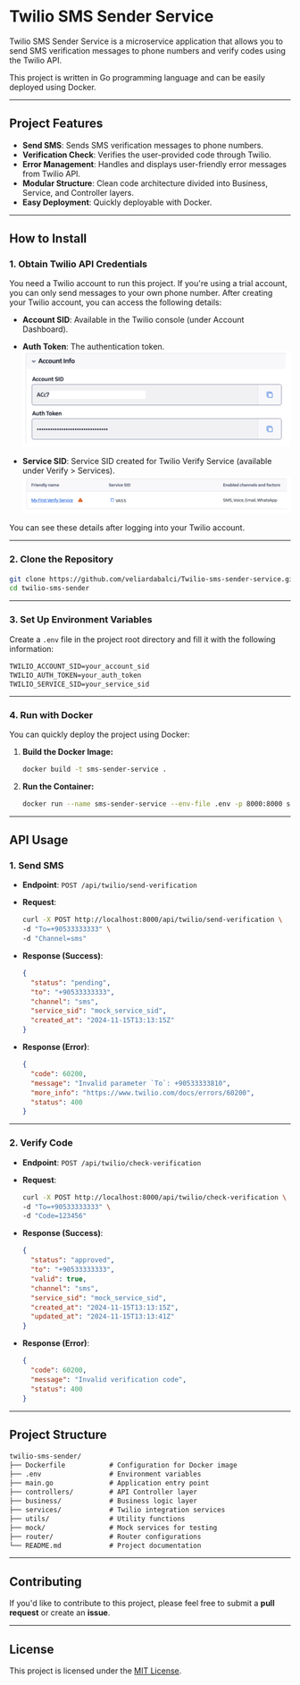 # **Twilio SMS Sender Service**

Twilio SMS Sender Service is a microservice application that allows you to send SMS verification messages to phone numbers and verify codes using the Twilio API.

This project is written in Go programming language and can be easily deployed using Docker.

---

## **Project Features**

- **Send SMS**: Sends SMS verification messages to phone numbers.
- **Verification Check**: Verifies the user-provided code through Twilio.
- **Error Management**: Handles and displays user-friendly error messages from Twilio API.
- **Modular Structure**: Clean code architecture divided into Business, Service, and Controller layers.
- **Easy Deployment**: Quickly deployable with Docker.

---

## **How to Install**

### **1. Obtain Twilio API Credentials**

You need a Twilio account to run this project. If you're using a trial account, you can only send messages to your own phone number. After creating your Twilio account, you can access the following details:

- **Account SID**: Available in the Twilio console (under Account Dashboard).
- **Auth Token**: The authentication token.
![Twilio API Credentials](images/readme/twilio2.png)

- **Service SID**: Service SID created for Twilio Verify Service (available under Verify > Services).
![Twilio API Credentials](images/readme/twilio1.png)
  
You can see these details after logging into your Twilio account.

---

### **2. Clone the Repository**

```bash
git clone https://github.com/veliardabalci/Twilio-sms-sender-service.git
cd twilio-sms-sender
```

---

### **3. Set Up Environment Variables**

Create a `.env` file in the project root directory and fill it with the following information:

```plaintext
TWILIO_ACCOUNT_SID=your_account_sid
TWILIO_AUTH_TOKEN=your_auth_token
TWILIO_SERVICE_SID=your_service_sid
```

---

### **4. Run with Docker**

You can quickly deploy the project using Docker:

1. **Build the Docker Image:**

   ```bash
   docker build -t sms-sender-service .
   ```

2. **Run the Container:**

   ```bash
   docker run --name sms-sender-service --env-file .env -p 8000:8000 sms-sender-service
   ```

---

## **API Usage**

### **1. Send SMS**

- **Endpoint**: `POST /api/twilio/send-verification`
- **Request**:
  ```bash
  curl -X POST http://localhost:8000/api/twilio/send-verification \
  -d "To=+90533333333" \
  -d "Channel=sms"
  ```
- **Response (Success)**:

  ```json
  {
    "status": "pending",
    "to": "+90533333333",
    "channel": "sms",
    "service_sid": "mock_service_sid",
    "created_at": "2024-11-15T13:13:15Z"
  }
  ```

- **Response (Error)**:
  ```json
  {
    "code": 60200,
    "message": "Invalid parameter `To`: +90533333810",
    "more_info": "https://www.twilio.com/docs/errors/60200",
    "status": 400
  }
  ```

---

### **2. Verify Code**

- **Endpoint**: `POST /api/twilio/check-verification`
- **Request**:
  ```bash
  curl -X POST http://localhost:8000/api/twilio/check-verification \
  -d "To=+90533333333" \
  -d "Code=123456"
  ```
- **Response (Success)**:

  ```json
  {
    "status": "approved",
    "to": "+90533333333",
    "valid": true,
    "channel": "sms",
    "service_sid": "mock_service_sid",
    "created_at": "2024-11-15T13:13:15Z",
    "updated_at": "2024-11-15T13:13:41Z"
  }
  ```

- **Response (Error)**:
  ```json
  {
    "code": 60200,
    "message": "Invalid verification code",
    "status": 400
  }
  ```

---

## **Project Structure**

```plaintext
twilio-sms-sender/
├── Dockerfile           # Configuration for Docker image
├── .env                 # Environment variables
├── main.go              # Application entry point
├── controllers/         # API Controller layer
├── business/            # Business logic layer
├── services/            # Twilio integration services
├── utils/               # Utility functions
├── mock/                # Mock services for testing
├── router/              # Router configurations
└── README.md            # Project documentation
```

---

## **Contributing**

If you'd like to contribute to this project, please feel free to submit a **pull request** or create an **issue**.

---

## **License**

This project is licensed under the [MIT License](LICENSE).
